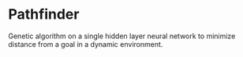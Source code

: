 # Pathfinder
Genetic algorithm on a single hidden layer neural network to minimize distance from a goal in a dynamic environment.
